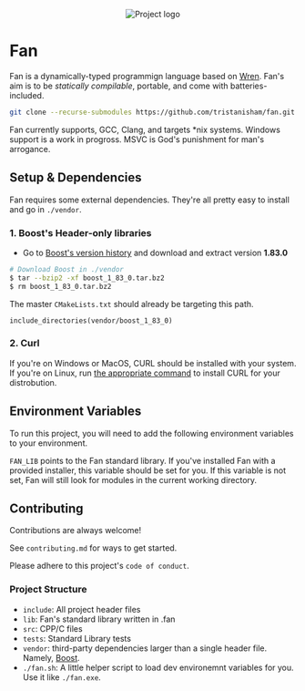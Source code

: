 <p align="center">
<!-- ![fan-logo](https://github.com/tristanisham/fan/assets/23124818/09902251-a57d-4cb5-a79b-2fc7d425cb8c) -->
  <image src="https://github.com/tristanisham/fan/assets/23124818/09902251-a57d-4cb5-a79b-2fc7d425cb8c" alt="Project logo">
</p>

# Fan

Fan is a dynamically-typed programmign language based on
[Wren](https://wren.io). Fan's aim is to be _statically compilable_, portable,
and come with batteries-included.

```sh
git clone --recurse-submodules https://github.com/tristanisham/fan.git
```

Fan currently supports, GCC, Clang, and targets *nix systems. Windows support
is a work in progross. MSVC is God's punishment for man's arrogance.

## Setup & Dependencies

Fan requires some external dependencies. They're all pretty easy to install and
go in `./vendor`.

### 1. Boost's Header-only libraries

- Go to [Boost's version history](https://www.boost.org/users/history/) and
  download and extract version **1.83.0**

```sh
# Download Boost in ./vendor
$ tar --bzip2 -xf boost_1_83_0.tar.bz2
$ rm boost_1_83_0.tar.bz2
```

The master `CMakeLists.txt` should already be targeting this path.

```
include_directories(vendor/boost_1_83_0)
```

### 2. Curl

If you're on Windows or MacOS, CURL should be installed with your system. If
you're on Linux, run
[the appropriate command](https://everything.curl.dev/get/linux) to install CURL
for your distrobution.

## Environment Variables

To run this project, you will need to add the following environment variables to
your environment.

`FAN_LIB` points to the Fan standard library. If you've installed Fan with a
provided installer, this variable should be set for you. If this variable is not
set, Fan will still look for modules in the current working directory.

## Contributing

Contributions are always welcome!

See `contributing.md` for ways to get started.

Please adhere to this project's `code of conduct`.

### Project Structure

- `include`: All project header files
- `lib`: Fan's standard library written in .fan
- `src`: CPP/C files
- `tests`: Standard Library tests
- `vendor`: third-party dependencies larger than a single header file. Namely,
  [Boost](https://boost.org).
- `./fan.sh`: A little helper script to load dev environemnt variables for you.
  Use it like `./fan.exe`.
